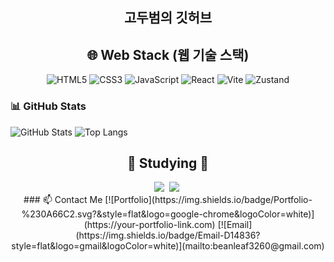 <div align="center">
	<h2>고두범의 깃허브</h2>
</div>

<h2 align="center">🌐 Web Stack (웹 기술 스택)</h2>
<div align="center">

![HTML5](https://img.shields.io/badge/HTML5-E34F26?style=flat&logo=html5&logoColor=white)
![CSS3](https://img.shields.io/badge/CSS3-1572B6?style=flat&logo=css3&logoColor=white)
![JavaScript](https://img.shields.io/badge/JavaScript-F7DF1E?style=flat&logo=javascript&logoColor=black)
![React](https://img.shields.io/badge/React-61DAFB?style=flat&logo=react&logoColor=white)
![Vite](https://img.shields.io/badge/Vite-646CFF?style=flat&logo=vite&logoColor=white)
![Zustand](https://img.shields.io/badge/Zustand-000000?style=flat&logo=zustand&logoColor=white)


</div>

### 📊 GitHub Stats
![GitHub Stats](https://github-readme-stats.vercel.app/api?username=Koh-Du-Beom&show_icons=true&theme=radical)
![Top Langs](https://github-readme-stats.vercel.app/api/top-langs/?username=Koh-Du-Beom&layout=compact&theme=radical)

<h2 align="center">📝 Studying 📝</h2>
<div align="center">
<img src="https://img.shields.io/badge/typescript-007ACC.svg?style=for-the-badge&logo=typescript&logoColor=white" />&nbsp;
<img src="https://img.shields.io/badge/tailwindcss-06B6D4.svg?style=for-the-badge&logo=tailwindcss&logoColor=white" />&nbsp;
</div>

<div align="center">
### 📫 Contact Me
[![Portfolio](https://img.shields.io/badge/Portfolio-%230A66C2.svg?&style=flat&logo=google-chrome&logoColor=white)](https://your-portfolio-link.com)
[![Email](https://img.shields.io/badge/Email-D14836?style=flat&logo=gmail&logoColor=white)](mailto:beanleaf3260@gmail.com)
</div>


